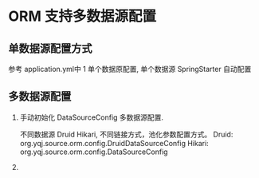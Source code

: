 # ORM  支持多数据源配置

## 单数据源配置方式
参考 application.yml中 1 单个数据原配置, 单个数据源 SpringStarter 自动配置

## 多数据源配置

1. 手动初始化 DataSourceConfig 多数据源配置. 

    不同数据源 Druid Hikari, 不同链接方式，池化参数配置方式。
    Druid: org.yqj.source.orm.config.DruidDataSourceConfig
    Hikari: org.yqj.source.orm.config.DataSourceConfig

2. 